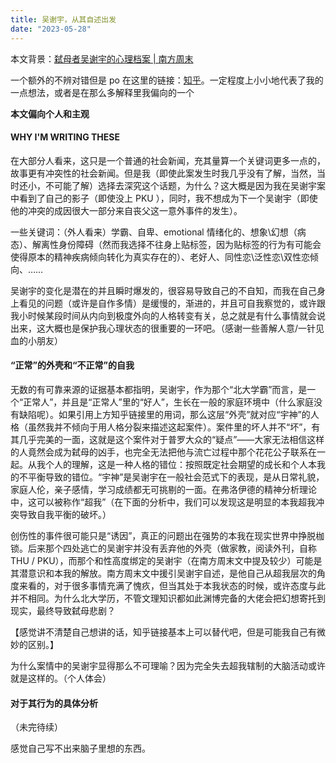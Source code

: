 ```yaml
---
title: 吴谢宇，从其自述出发
date: "2023-05-28"
---
```


本文背景：[弑母者吴谢宇的心理档案 | 南方周末](http://www.infzm.com/contents/249640)

一个额外的不辨对错但是 po 在这里的链接：[知乎](https://www.zhihu.com/question/322039124/answer/668294767)。一定程度上小小地代表了我的一点想法，或者是在那么多解释里我偏向的一个

**本文偏向个人和主观**

#### WHY I'M WRITING THESE

在大部分人看来，这只是一个普通的社会新闻，充其量算一个关键词更多一点的，故事更有冲突性的社会新闻。但是我（即使此案发生时我几乎没有了解，当然，当时还小，不可能了解）选择去深究这个话题，为什么？这大概是因为我在吴谢宇案中看到了自己的影子（即使没上 PKU ），同时，我不想成为下一个吴谢宇（即使他的冲突的成因很大一部分来自丧父这一意外事件的发生）。

一些关键词：（外人看来）学霸、自卑、emotional 情绪化的、想象\幻想（病态）、解离性身份障碍（然而我选择不往身上贴标签，因为贴标签的行为有可能会使得原本的精神疾病倾向转化为真实存在的）、老好人、同性恋\泛性恋\双性恋倾向、……

吴谢宇的变化是潜在的并且瞬时爆发的，很容易导致自己的不自知，而我在自己身上看见的问题（或许是自作多情）是缓慢的，渐进的，并且可自我察觉的，或许跟我小时候某段时间从内向到极度外向的人格转变有关，总之就是有什么事情就会说出来，这大概也是保护我心理状态的很重要的一环吧。（感谢一些善解人意/一针见血的小朋友）

#### “正常”的外壳和“不正常”的自我

无数的有可靠来源的证据基本都指明，吴谢宇，作为那个“北大学霸”而言，是一个“正常人”，并且是“正常人”里的“好人”，生长在一般的家庭环境中（什么家庭没有缺陷呢）。如果引用上方知乎链接里的用词，那么这层“外壳”就对应“宇神”的人格（虽然我并不倾向于用人格分裂来描述这起案件）。案件里的坏人并不“坏”，有其几乎完美的一面，这就是这个案件对于普罗大众的“疑点”——大家无法相信这样的人竟然会成为弑母的凶手，也完全无法把他与流亡过程中那个花花公子联系在一起。从我个人的理解，这是一种人格的错位：按照既定社会期望的成长和个人本我的不平衡导致的错位。“宇神”是吴谢宇在一般社会范式下的表现，是从日常礼貌，家庭人伦，亲子感情，学习成绩都无可挑剔的一面。在弗洛伊德的精神分析理论中，这可以被称作“超我”（在下面的分析中，我们可以发现这是明显的本我超我冲突导致自我平衡的破坏。）

创伤性的事件很可能只是“诱因”，真正的问题出在强势的本我在现实世界中挣脱枷锁。后来那个四处逃亡的吴谢宇并没有丢弃他的外壳（做家教，阅读外刊，自称 THU / PKU），而那个和性高度绑定的吴谢宇（在南方周末文中提及较少）可能是其潜意识和本我的解放。南方周末文中援引吴谢宇自述，是他自己从超我层次的角度来看的，对于很多事情充满了愧疚，但当其处于本我状态的时候，或许态度与此并不相同。为什么北大学历，不管文理知识都如此渊博完备的大佬会把幻想寄托到现实，最终导致弑母悲剧？

【感觉讲不清楚自己想讲的话，知乎链接基本上可以替代吧，但是可能我自己有微妙的区别。】

为什么案情中的吴谢宇显得那么不可理喻？因为完全失去超我辖制的大脑活动或许就是这样的。（个人体会）

#### 对于其行为的具体分析

（未完待续）

感觉自己写不出来脑子里想的东西。
